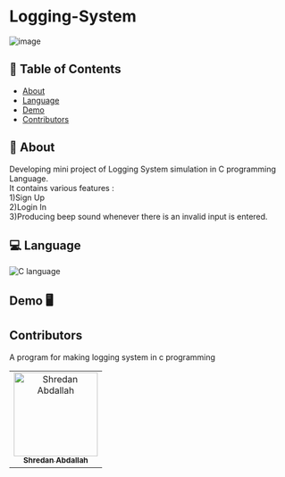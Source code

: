 # Logging-System

![image](https://i.postimg.cc/j52dzWQg/m.jpg)


## 📝 Table of Contents

- [About](#about)
- [Language](#language)
- [Demo](#demo)
- [Contributors](#contributors)

## 📙 About <a name = "about"></a>
Developing mini project of Logging System simulation in C programming Language.
<br />
It contains various features :
 <br />
1)Sign Up
 <br />
2)Login In
 <br />
3)Producing beep sound whenever there is an invalid input is entered.


## 💻 Language <a name = "Language"></a>

![C language](https://i.postimg.cc/JnS1qVQn/1200px-C-Programming-Language-svg.png)

## Demo 🖥️ <a name = "demo"></a>

## Contributors <a name = "contributors"></a>

<table>
  <tr>
    <td align="center">
    <a href="https://github.com/shredanabdullah" target="_black">
    <img src="https://avatars.githubusercontent.com/u/105118008?v=4" width="150px;" alt="Shredan Abdallah"/>
    <br />
    <sub><b>Shredan Abdallah</b></sub></a>
    </td>

A program for making logging system in c programming
